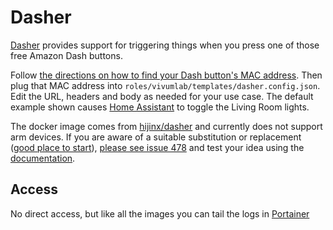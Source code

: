 # Dasher

[Dasher](https://github.com/maddox/dasher) provides support for triggering things when you press one of those free Amazon Dash buttons.

Follow [the directions on how to find your Dash button's MAC address](https://github.com/maddox/dasher#find-dash-button). Then plug that MAC address into `roles/vivumlab/templates/dasher.config.json`. Edit the URL, headers and body as needed for your use case. The default example shown causes [Home Assistant](/software/homeassistant) to toggle the Living Room lights.

The docker image comes from [hijinx/dasher](https://hub.docker.com/r/hijinx/dasher)
and currently does not support arm devices.
If you are aware of a suitable substitution or replacement ([good place to start](https://hub.docker.com/search?q=dasher&type=image&architecture=arm%2Carm64)),
 [please see issue 478](https://github.com/VivumLaboratory/VivumLab/-/issues/478)
and test your idea using the [documentation](https://vivumlab.com/development/adding_services/).

## Access

No direct access, but like all the images you can tail the logs in [Portainer](/software/portainer)
